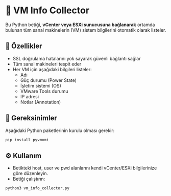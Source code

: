 # 🧠 VM Info Collector

Bu Python betiği, **vCenter veya ESXi sunucusuna bağlanarak** ortamda bulunan tüm sanal makinelerin (VM) sistem bilgilerini otomatik olarak listeler.

## 🚀 Özellikler

- SSL doğrulama hatalarını yok sayarak güvenli bağlantı sağlar  
- Tüm sanal makineleri tespit eder  
- Her VM için aşağıdaki bilgileri listeler:
  - Adı  
  - Güç durumu (Power State)  
  - İşletim sistemi (OS)  
  - VMware Tools durumu  
  - IP adresi  
  - Notlar (Annotation)

## 🧩 Gereksinimler

Aşağıdaki Python paketlerinin kurulu olması gerekir:

```bash
pip install pyvmomi
```

## ⚙️ Kullanım

- Betikteki host, user ve pwd alanlarını kendi vCenter/ESXi bilgilerinize göre düzenleyin.
- Betiği çalıştırın:
```bash
python3 vm_info_collector.py

